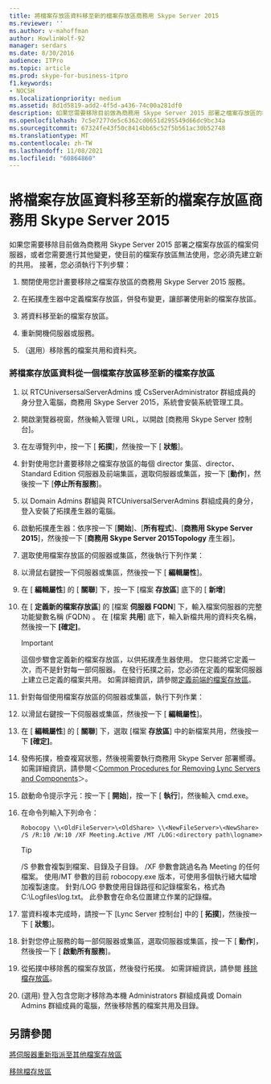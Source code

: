 ```yaml
---
title: 將檔案存放區資料移至新的檔案存放區商務用 Skype Server 2015
ms.reviewer: ''
ms.author: v-mahoffman
author: HowlinWolf-92
manager: serdars
ms.date: 8/30/2016
audience: ITPro
ms.topic: article
ms.prod: skype-for-business-itpro
f1.keywords:
- NOCSH
ms.localizationpriority: medium
ms.assetid: 8d1d5819-add2-4f5d-a436-74c00a281df0
description: 如果您需要移除目前做為商務用 Skype Server 2015 部署之檔案存放區的檔案伺服器，或者您需要進行其他變更，使目前的檔案存放區無法使用，您必須先建立新的共用。 接著，您必須執行下列步驟：
ms.openlocfilehash: 7c5e7277de5c6362cd0651d295549d66dc9bc34a
ms.sourcegitcommit: 67324fe43f50c8414bb65c52f5b561ac30b52748
ms.translationtype: MT
ms.contentlocale: zh-TW
ms.lasthandoff: 11/08/2021
ms.locfileid: "60864860"
---
```

# <a name="move-file-store-data-to-a-new-file-store-in-skype-for-business-server-2015"></a>將檔案存放區資料移至新的檔案存放區商務用 Skype Server 2015

如果您需要移除目前做為商務用 Skype Server 2015 部署之檔案存放區的檔案伺服器，或者您需要進行其他變更，使目前的檔案存放區無法使用，您必須先建立新的共用。 接著，您必須執行下列步驟：

1. 關閉使用您計畫要移除之檔案存放區的商務用 Skype Server 2015 服務。

2. 在拓撲產生器中定義檔案存放區，併發布變更，讓部署使用新的檔案存放區。

3. 將資料移至新的檔案存放區。

4. 重新開機伺服器或服務。

5. （選用）移除舊的檔案共用和資料夾。

### <a name="to-move-file-store-data-from-one-file-store-to-a-new-file-store"></a>將檔案存放區資料從一個檔案存放區移至新的檔案存放區

1. 以 RTCUniversersalServerAdmins 或 CsServerAdministrator 群組成員的身分登入電腦，商務用 Skype Server 2015，系統會安裝系統管理工具。

2. 開啟瀏覽器視窗，然後輸入管理 URL，以開啟 [商務用 Skype Server 控制台]。

3. 在左導覽列中，按一下 [ **拓撲**]，然後按一下 [ **狀態**]。

4. 針對使用您計畫要移除之檔案存放區的每個 director 集區、director、Standard Edition 伺服器及前端集區，選取伺服器或集區，按一下 [**動作**]，然後按一下 [**停止所有服務**]。

5. 以 Domain Admins 群組與 RTCUniversalServerAdmins 群組成員的身分，登入安裝了拓撲產生器的電腦。

6. 啟動拓撲產生器：依序按一下 [**開始**]、[**所有程式**]、[**商務用 Skype Server 2015**]，然後按一下 [**商務用 Skype Server 2015Topology** 產生器]。

7. 選取使用檔案存放區的伺服器或集區，然後執行下列作業：

8. 以滑鼠右鍵按一下伺服器或集區，然後按一下 [ **編輯屬性**]。

9. 在 [ **編輯屬性**] 的 [ **關聯**] 下，按一下 [檔案 **存放區**] 底下的 [ **新增**]

10. 在 [ **定義新的檔案存放區**] 的 [檔案 **伺服器 FQDN**] 下，輸入檔案伺服器的完整功能變數名稱 (FQDN) 。 在 [檔案 **共用**] 底下，輸入新檔共用的資料夾名稱，然後按一下 **[確定]**。

     > [!IMPORTANT]
     > 這個步驟會定義新的檔案存放區，以供拓撲產生器使用。 您只能將它定義一次，而不是針對每一部伺服器。 在發行拓撲之前，您必須在定義的檔案伺服器上建立已定義的檔案共用。 如需詳細資訊，請參閱[定義前端的檔案存放區](/previous-versions/office/communications/gg133895(v=ocs.14))。

11. 針對每個使用檔案存放區的伺服器或集區，執行下列作業：

12. 以滑鼠右鍵按一下伺服器或集區，然後按一下 [ **編輯屬性**]。

13. 在 [ **編輯屬性**] 的 [ **關聯**] 下，選取 [檔案 **存放區**] 中的新檔案共用，然後按一下 **[確定]**。

14. 發佈拓撲，檢查複寫狀態，然後視需要執行商務用 Skype Server 部署嚮導。 如需詳細資訊，請參閱＜[Common Procedures for Removing Lync Servers and Components](/previous-versions/office/skype-server-2010/gg195688(v=ocs.14))＞。

15. 啟動命令提示字元：按一下 [ **開始**]，按一下 [ **執行**]，然後輸入 cmd.exe。

16. 在命令列輸入下列命令：

    ```console
    Robocopy \\<OldFileServer>\<OldShare> \\<NewFileServer>\<NewShare> /S /R:10 /W:10 /XF Meeting.Active /MT /LOG:<directory path\logname>
    ```

    > [!TIP]
    > /S 參數會複製到檔案、目錄及子目錄。 /XF 參數會跳過名為 Meeting 的任何檔案。 使用/MT 參數的目前 robocopy.exe 版本，可使用多個執行緒大幅增加複製速度。 針對/LOG 參數使用目錄路徑和記錄檔案名，格式為 C:\Logfiles\log.txt。 此參數會在命名位置建立作業的記錄檔。

17. 當資料複本完成時，請按一下 [Lync Server 控制台] 中的 [ **拓撲**]，然後按一下 [ **狀態**]。

18. 針對您停止服務的每一部伺服器或集區，選取伺服器或集區，按一下 [ **動作**]，然後按一下 [ **啟動所有服務**]。

19. 從拓撲中移除舊的檔案存放區，然後發行拓撲。 如需詳細資訊，請參閱 [移除檔存放區](/previous-versions/office/skype-server-2010/gg195635(v=ocs.14))。

20.  (選用) 登入包含您剛才移除為本機 Administrators 群組成員或 Domain Admins 群組成員的電腦，然後移除舊的檔案共用及目錄。

## <a name="see-also"></a>另請參閱

[將伺服器重新指派至其他檔案存放區](/previous-versions/office/skype-server-2010/gg195633(v=ocs.14))

[移除檔存放區](/previous-versions/office/skype-server-2010/gg195635(v=ocs.14))